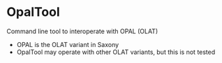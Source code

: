 # OpalTool
Command line tool to interoperate with OPAL (OLAT)

- OPAL is the OLAT variant in Saxony
- OpalTool may operate with other OLAT variants, but this is not tested

